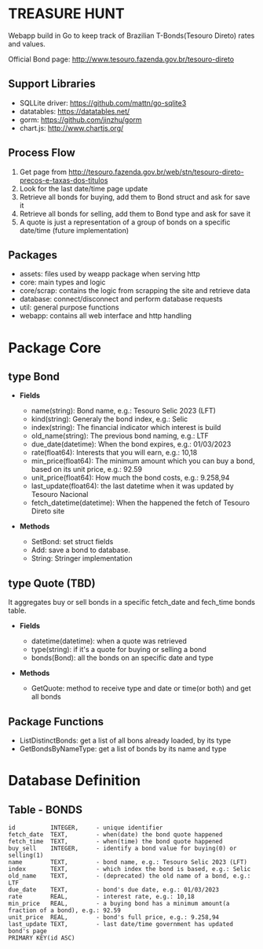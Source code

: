 TREASURE HUNT
=============

Webapp build in Go to keep track of Brazilian T-Bonds(Tesouro Direto) rates and values.

Official Bond page: http://www.tesouro.fazenda.gov.br/tesouro-direto

Support Libraries
-----------------

- SQLLite driver: https://github.com/mattn/go-sqlite3
- datatables: https://datatables.net/
- gorm: https://github.com/jinzhu/gorm
- chart.js: http://www.chartjs.org/ 

Process Flow
------------

1. Get page from http://tesouro.fazenda.gov.br/web/stn/tesouro-direto-precos-e-taxas-dos-titulos
2. Look for the last date/time page update
3. Retrieve all bonds for buying, add them to Bond struct and ask for save it
4. Retrieve all bonds for selling, add them to Bond type and ask for save it
5. A quote is just a representation of a group of bonds on a specific date/time (future implementation)

Packages
--------

- assets: files used by weapp package when serving http
- core: main types and logic
- core/scrap: contains the logic from scrapping the site and retrieve data
- database: connect/disconnect and perform database requests
- util: general purpose functions
- webapp: contains all web interface and http handling

Package Core
============

type Bond
---------

- **__Fields__**
    - name(string): Bond name, e.g.: Tesouro Selic 2023 (LFT)
    - kind(string): Generaly the bond index, e.g.: Selic
    - index(string): The financial indicator which interest     is build
    - old_name(string): The previous bond naming, e.g.: LTF
    - due_date(datetime): When the bond expires, e.g.:  01/03/2023 
    - rate(float64): Interests that you will earn, e.g.: 10,18
    - min_price(float64): The minimum amount which you can  buy a bond, based on its unit price, e.g.: 92.59
    - unit_price(float64): How much the bond costs, e.g.:   9.258,94
    - last_update(float64): the last datetime when it was   updated by Tesouro Nacional
    - fetch_datetime(datetime): When the happened the fetch of Tesouro Direto site

- **__Methods__**
    - SetBond: set struct fields
    - Add: save a bond to database.
    - String: Stringer implementation

type Quote (TBD)
----------------

It aggregates buy or sell bonds in a specific fetch_date and fech_time bonds table.

- **__Fields__**
    - datetime(datetime): when a quote was retrieved
    - type(string): if it's a quote for buying or selling a bond
    - bonds(Bond): all the bonds on an specific date and type

- **__Methods__**
    - GetQuote: method to receive type and date or time(or both) and get all bonds

Package Functions
-----------------

- ListDistinctBonds: get a list of all bons already loaded, by its type
- GetBondsByNameType: get a list of bonds by its name and type

Database Definition
===================

Table - BONDS
-------------
```
id          INTEGER,     - unique identifier          
fetch_date  TEXT,        - when(date) the bond quote happened
fetch_time  TEXT,        - when(time) the bond quote happened
buy_sell    INTEGER,     - identify a bond value for buying(0) or selling(1)
name        TEXT,        - bond name, e.g.: Tesouro Selic 2023 (LFT)
index       TEXT,        - which index the bond is based, e.g.: Selic
old_name    TEXT,        - (deprecated) the old name of a bond, e.g.: LTF
due_date    TEXT,        - bond's due date, e.g.: 01/03/2023
rate        REAL,        - interest rate, e.g.: 10,18
min_price   REAL,        - a buying bond has a minimum amount(a fraction of a bond), e.g.: 92.59
unit_price  REAL,        - bond's full price, e.g.: 9.258,94
last_update TEXT,        - last date/time government has updated bond's page
PRIMARY KEY(id ASC)
```
